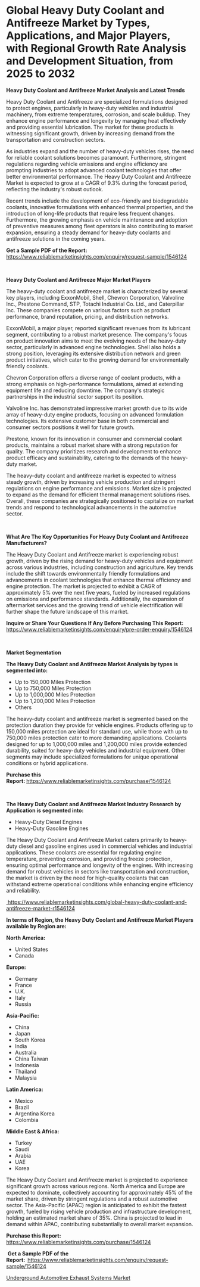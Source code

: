 <p><h1>Global Heavy Duty Coolant and Antifreeze Market by Types, Applications, and Major Players, with Regional Growth Rate Analysis and Development Situation, from 2025 to 2032</h1></p><p><strong>Heavy Duty Coolant and Antifreeze Market Analysis and Latest Trends</strong></p>
<p><p>Heavy Duty Coolant and Antifreeze are specialized formulations designed to protect engines, particularly in heavy-duty vehicles and industrial machinery, from extreme temperatures, corrosion, and scale buildup. They enhance engine performance and longevity by managing heat effectively and providing essential lubrication. The market for these products is witnessing significant growth, driven by increasing demand from the transportation and construction sectors. </p><p>As industries expand and the number of heavy-duty vehicles rises, the need for reliable coolant solutions becomes paramount. Furthermore, stringent regulations regarding vehicle emissions and engine efficiency are prompting industries to adopt advanced coolant technologies that offer better environmental performance. The Heavy Duty Coolant and Antifreeze Market is expected to grow at a CAGR of 9.3% during the forecast period, reflecting the industry's robust outlook. </p><p>Recent trends include the development of eco-friendly and biodegradable coolants, innovative formulations with enhanced thermal properties, and the introduction of long-life products that require less frequent changes. Furthermore, the growing emphasis on vehicle maintenance and adoption of preventive measures among fleet operators is also contributing to market expansion, ensuring a steady demand for heavy-duty coolants and antifreeze solutions in the coming years.</p></p>
<p><strong>Get a Sample PDF of the Report:&nbsp;</strong> <a href="https://www.reliablemarketinsights.com/enquiry/request-sample/1546124?utm_campaign=2252&utm_medium=2&utm_source=Github&utm_content=ia&utm_term=30032025&utm_id=heavy-duty-coolant-and-antifreeze">https://www.reliablemarketinsights.com/enquiry/request-sample/1546124</a></p>
<p>&nbsp;</p>
<p><strong>Heavy Duty Coolant and Antifreeze Major Market Players</strong></p>
<p><p>The heavy-duty coolant and antifreeze market is characterized by several key players, including ExxonMobil, Shell, Chevron Corporation, Valvoline Inc., Prestone Command, STP, Totachi Industrial Co. Ltd., and Caterpillar Inc. These companies compete on various factors such as product performance, brand reputation, pricing, and distribution networks.</p><p>ExxonMobil, a major player, reported significant revenues from its lubricant segment, contributing to a robust market presence. The company's focus on product innovation aims to meet the evolving needs of the heavy-duty sector, particularly in advanced engine technologies. Shell also holds a strong position, leveraging its extensive distribution network and green product initiatives, which cater to the growing demand for environmentally friendly coolants.</p><p>Chevron Corporation offers a diverse range of coolant products, with a strong emphasis on high-performance formulations, aimed at extending equipment life and reducing downtime. The company's strategic partnerships in the industrial sector support its position.</p><p>Valvoline Inc. has demonstrated impressive market growth due to its wide array of heavy-duty engine products, focusing on advanced formulation technologies. Its extensive customer base in both commercial and consumer sectors positions it well for future growth.</p><p>Prestone, known for its innovation in consumer and commercial coolant products, maintains a robust market share with a strong reputation for quality. The company prioritizes research and development to enhance product efficacy and sustainability, catering to the demands of the heavy-duty market.</p><p>The heavy-duty coolant and antifreeze market is expected to witness steady growth, driven by increasing vehicle production and stringent regulations on engine performance and emissions. Market size is projected to expand as the demand for efficient thermal management solutions rises. Overall, these companies are strategically positioned to capitalize on market trends and respond to technological advancements in the automotive sector.</p></p>
<p>&nbsp;</p>
<p><strong>What Are The Key Opportunities For Heavy Duty Coolant and Antifreeze Manufacturers?</strong></p>
<p><p>The Heavy Duty Coolant and Antifreeze market is experiencing robust growth, driven by the rising demand for heavy-duty vehicles and equipment across various industries, including construction and agriculture. Key trends include the shift towards environmentally friendly formulations and advancements in coolant technologies that enhance thermal efficiency and engine protection. The market is projected to exhibit a CAGR of approximately 5% over the next five years, fueled by increased regulations on emissions and performance standards. Additionally, the expansion of aftermarket services and the growing trend of vehicle electrification will further shape the future landscape of this market.</p></p>
<p><strong>Inquire or Share Your Questions If Any Before Purchasing This Report:</strong> <a href="https://www.reliablemarketinsights.com/enquiry/pre-order-enquiry/1546124?utm_campaign=2252&utm_medium=2&utm_source=Github&utm_content=ia&utm_term=30032025&utm_id=heavy-duty-coolant-and-antifreeze">https://www.reliablemarketinsights.com/enquiry/pre-order-enquiry/1546124</a></p>
<p>&nbsp;</p>
<p><strong>Market Segmentation</strong></p>
<p><strong>The Heavy Duty Coolant and Antifreeze Market Analysis by types is segmented into:</strong></p>
<p><ul><li>Up to 150,000 Miles Protection</li><li>Up to 750,000 Miles Protection</li><li>Up to 1,000,000 Miles Protection</li><li>Up to 1,200,000 Miles Protection</li><li>Others</li></ul></p>
<p><p>The heavy-duty coolant and antifreeze market is segmented based on the protection duration they provide for vehicle engines. Products offering up to 150,000 miles protection are ideal for standard use, while those with up to 750,000 miles protection cater to more demanding applications. Coolants designed for up to 1,000,000 miles and 1,200,000 miles provide extended durability, suited for heavy-duty vehicles and industrial equipment. Other segments may include specialized formulations for unique operational conditions or hybrid applications.</p></p>
<p><strong>Purchase this Report:&nbsp;</strong><a href="https://www.reliablemarketinsights.com/purchase/1546124?utm_campaign=2252&utm_medium=2&utm_source=Github&utm_content=ia&utm_term=30032025&utm_id=heavy-duty-coolant-and-antifreeze">https://www.reliablemarketinsights.com/purchase/1546124</a></p>
<p>&nbsp;</p>
<p><strong>The Heavy Duty Coolant and Antifreeze Market Industry Research by Application is segmented into:</strong></p>
<p><ul><li>Heavy-Duty Diesel Engines</li><li>Heavy-Duty Gasoline Engines</li></ul></p>
<p><p>The Heavy Duty Coolant and Antifreeze Market caters primarily to heavy-duty diesel and gasoline engines used in commercial vehicles and industrial applications. These coolants are essential for regulating engine temperature, preventing corrosion, and providing freeze protection, ensuring optimal performance and longevity of the engines. With increasing demand for robust vehicles in sectors like transportation and construction, the market is driven by the need for high-quality coolants that can withstand extreme operational conditions while enhancing engine efficiency and reliability.</p></p>
<p><a href="https://www.reliablemarketinsights.com/global-heavy-duty-coolant-and-antifreeze-market-r1546124?utm_campaign=2252&utm_medium=2&utm_source=Github&utm_content=ia&utm_term=30032025&utm_id=heavy-duty-coolant-and-antifreeze">&nbsp;https://www.reliablemarketinsights.com/global-heavy-duty-coolant-and-antifreeze-market-r1546124</a></p>
<p><strong>In terms of Region, the Heavy Duty Coolant and Antifreeze Market Players available by Region are:</strong></p>
<p>
    <p> <strong> North America: </strong>
        <ul>
            <li>United States</li>
            <li>Canada</li>
        </ul>
        </p> 
    <p> <strong> Europe: </strong>
        <ul>
            <li>Germany</li>
            <li>France</li>
            <li>U.K.</li>
            <li>Italy</li>
            <li>Russia</li>
        </ul>
        </p> 
    <p> <strong> Asia-Pacific: </strong>
        <ul>
            <li>China</li>
            <li>Japan</li>
            <li>South Korea</li>
            <li>India</li>
            <li>Australia</li>
            <li>China Taiwan</li>
            <li>Indonesia</li>
            <li>Thailand</li>
            <li>Malaysia</li>
        </ul>
        </p> 
    <p> <strong> Latin America: </strong>
        <ul>
            <li>Mexico</li>
            <li>Brazil</li>
            <li>Argentina Korea</li>
            <li>Colombia</li>
        </ul>
        </p> 
    <p> <strong> Middle East & Africa: </strong>
        <ul>
            <li>Turkey</li>
            <li>Saudi</li>
            <li>Arabia</li>
            <li>UAE</li>
            <li>Korea</li>
        </ul>
    </p>
    </p>
<p><p>The Heavy Duty Coolant and Antifreeze market is projected to experience significant growth across various regions. North America and Europe are expected to dominate, collectively accounting for approximately 45% of the market share, driven by stringent regulations and a robust automotive sector. The Asia-Pacific (APAC) region is anticipated to exhibit the fastest growth, fueled by rising vehicle production and infrastructure development, holding an estimated market share of 35%. China is projected to lead in demand within APAC, contributing substantially to overall market expansion.</p></p>
<p><strong>Purchase this Report: </strong><a href="https://www.reliablemarketinsights.com/purchase/1546124?utm_campaign=2252&utm_medium=2&utm_source=Github&utm_content=ia&utm_term=30032025&utm_id=heavy-duty-coolant-and-antifreeze">https://www.reliablemarketinsights.com/purchase/1546124</a></p>
<p>&nbsp;<strong>Get a Sample PDF of the Report:&nbsp;&nbsp;</strong><a href="https://www.reliablemarketinsights.com/enquiry/request-sample/1546124?utm_campaign=2252&utm_medium=2&utm_source=Github&utm_content=ia&utm_term=30032025&utm_id=heavy-duty-coolant-and-antifreeze">https://www.reliablemarketinsights.com/enquiry/request-sample/1546124</a></p>
<p><strong></strong></p>
<p><p><a href="https://github.com/DianaWilson796/Market-Research-Report-List-2/blob/main/underground-automotive-exhaust-systems-market.md?utm_campaign=2252&utm_medium=2&utm_source=Github&utm_content=ia&utm_term=30032025&utm_id=heavy-duty-coolant-and-antifreeze">Underground Automotive Exhaust Systems Market</a></p></p>